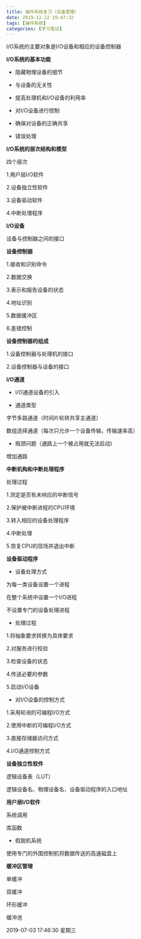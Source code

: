 ```yaml
---
title: 操作系统复习（设备管理）
date: 2019-12-22 19:47:32
tags: [操作系统]
categories: [学习笔记]
---
```


 I/O系统的主要对象是I/O设备和相应的设备控制器

<!--more-->



**I/O系统的基本功能**

- 隐藏物理设备的细节

- 与设备的无关性

- 提高处理机和I/O设备的利用率

- 对I/O设备进行控制

- 确保对设备的正确共享

- 错误处理

**I/O系统的层次结构和模型**

四个层次

1.用户层I/O软件

2.设备独立性软件

3.设备驱动软件

4.中断处理程序

**I/O设备**

设备与控制器之间的接口



**设备控制器**

1.接收和识别命令

2.数据交换

3.表示和报告设备的状态

4.地址识别

5.数据缓冲区

6.差错控制



**设备控制器的组成**

1.设备控制器与处理机的接口

2.设备控制器与设备的接口



**I/O通道**

- I/O通道设备的引入

- 通道类型

字节多路通道（时间片轮转共享主通道）

数组选择通道（每次只允许一个设备传输，传输速率高）


- 瓶颈问题（通路上一个被占用就无法启动）

增加通路



**中断机构和中断处理程序**

处理过程

1.测定是否有未响应的中断信号

2.保护被中断进程的CPU环境

3.转入相应的设备处理程序

4.中断处理

5.恢复CPU的现场并退出中断



**设备驱动程序**


- 设备处理方式

为每一类设备设置一个进程

在整个系统中设置一个I/O进程

不设置专门的设备处理进程

- 处理过程

1.将抽象要求转换为具体要求

2.对服务进行校验

3.检查设备的状态

4.传送必要的参数

5.启动I/O设备

- 对I/O设备的控制方式

1.采用轮询的可编程I/O方式

2.使用中断的可编程I/O方式

3.直接存储器访问方式

4.I/O通道控制方式



**设备独立性软件**


逻辑设备表（LUT）

逻辑设备名、物理设备名、设备驱动程序的入口地址



**用户层I/O软件**

系统调用

库函数

- 假脱机系统

使用专门的外围控制机将数据传送的高速磁盘上



**缓冲区管理**

单缓冲

双缓冲

环形缓冲

缓冲池







2019-07-03 17:46:30 星期三